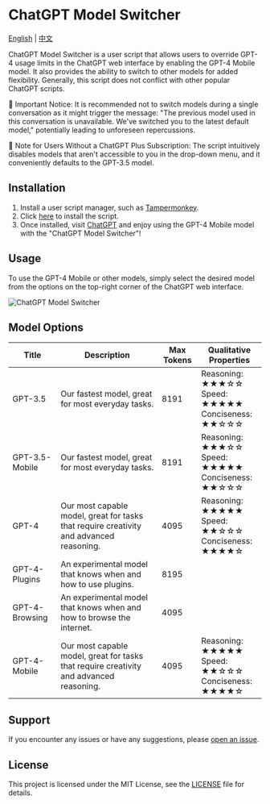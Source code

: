 # ChatGPT Model Switcher

[English](README.md) | [中文](README_zh.md)

ChatGPT Model Switcher is a user script that allows users to override GPT-4 usage limits in the ChatGPT web interface by enabling the GPT-4 Mobile model. It also provides the ability to switch to other models for added flexibility. Generally, this script does not conflict with other popular ChatGPT scripts.

🔴 Important Notice: It is recommended not to switch models during a single conversation as it might trigger the message: "The previous model used in this conversation is unavailable. We've switched you to the latest default model," potentially leading to unforeseen repercussions.

🔵 Note for Users Without a ChatGPT Plus Subscription: The script intuitively disables models that aren't accessible to you in the drop-down menu, and it conveniently defaults to the GPT-3.5 model.

## Installation

1. Install a user script manager, such as [Tampermonkey](https://www.tampermonkey.net/).
2. Click [here](https://raw.githubusercontent.com/hydrotho/ChatGPT_Model_Switcher/main/chatgpt-model-switcher.user.js) to install the script.
3. Once installed, visit [ChatGPT](https://chat.openai.com/) and enjoy using the GPT-4 Mobile model with the "ChatGPT Model Switcher"!

## Usage

To use the GPT-4 Mobile or other models, simply select the desired model from the options on the top-right corner of the ChatGPT web interface.

![ChatGPT Model Switcher](https://github.com/hydrotho/ChatGPT_Model_Switcher/assets/42911474/878f6d8f-c33d-43a5-b939-0b12017d587f)

## Model Options

| Title          | Description                                                                             | Max Tokens | Qualitative Properties                                                |
| -------------- | --------------------------------------------------------------------------------------- | ---------- | --------------------------------------------------------------------- |
| GPT-3.5        | Our fastest model, great for most everyday tasks.                                       | 8191       | Reasoning:<br>★★★☆☆<br>Speed:<br>★★★★★<br>Conciseness:<br>★★☆☆☆ |
| GPT-3.5-Mobile | Our fastest model, great for most everyday tasks.                                       | 8191       | Reasoning:<br>★★★☆☆<br>Speed:<br>★★★★★<br>Conciseness:<br>★★☆☆☆ |
| GPT-4          | Our most capable model, great for tasks that require creativity and advanced reasoning. | 4095       | Reasoning:<br>★★★★★<br>Speed:<br>★★☆☆☆<br>Conciseness:<br>★★★★☆ |
| GPT-4-Plugins  | An experimental model that knows when and how to use plugins.                           | 8195       |                                                                       |
| GPT-4-Browsing | An experimental model that knows when and how to browse the internet.                   | 4095       |                                                                       |
| GPT-4-Mobile   | Our most capable model, great for tasks that require creativity and advanced reasoning. | 4095       | Reasoning:<br>★★★★★<br>Speed:<br>★★☆☆☆<br>Conciseness:<br>★★★★☆ |

## Support

If you encounter any issues or have any suggestions, please [open an issue](https://github.com/hydrotho/ChatGPT_Model_Switcher/issues).

## License

This project is licensed under the MIT License, see the [LICENSE](LICENSE) file for details.
